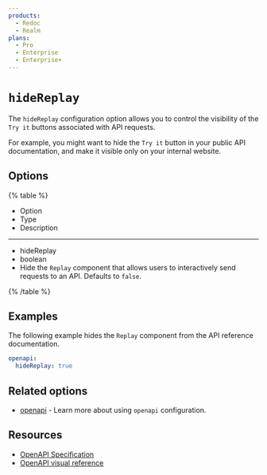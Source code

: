 ```yaml
---
products:
  - Redoc
  - Realm
plans:
  - Pro
  - Enterprise
  - Enterprise+
---
```

# `hideReplay`


The `hideReplay` configuration option allows you to control the visibility of the `Try it` buttons associated with API requests.

For example, you might want to hide the `Try it` button in your public API documentation, and make it visible only on your internal website.

## Options

{% table %}

* Option
* Type
* Description

---

* hideReplay
* boolean
* Hide the `Replay` component that allows users to interactively send requests to an API. Defaults to `false`.

{% /table %}

## Examples

The following example hides the `Replay` component from the API reference documentation.

```yaml {% title="redocly.yaml" %}
openapi:
  hideReplay: true
```

## Related options

- [openapi](./index.md) - Learn more about using `openapi` configuration.

## Resources

- [OpenAPI Specification](https://spec.openapis.org/oas/latest.html)
- [OpenAPI visual reference](https://redocly.com/docs/openapi-visual-reference/)
